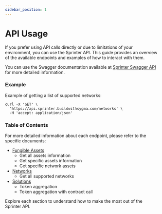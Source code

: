 ```yaml
---
sidebar_position: 1
---
```


# API Usage

If you prefer using API calls directly or due to limitations of your environment, you can use the Sprinter API. This guide provides an overview of the available endpoints and examples of how to interact with them.

You can use the Swagger documentation available at [Sprinter Swagger API](https://api.sprinter.buildwithsygma.com/swagger/index.html) for more detailed information.

### Example

Example of getting a list of supported networks:

```shell
curl -X 'GET' \
  'https://api.sprinter.buildwithsygma.com/networks' \
  -H 'accept: application/json'
```

### Table of Contents

For more detailed information about each endpoint, please refer to the specific documents:

- [Fungible Assets](03-assets.md)
  - Get all assets information
  - Get specific assets information
  - Get specific network assets
- [Networks](02-networks.md)
  - Get all supported networks
- [Solutions](05-solutions.md)
  - Token aggregation
  - Token aggregation with contract call

Explore each section to understand how to make the most out of the Sprinter API.
